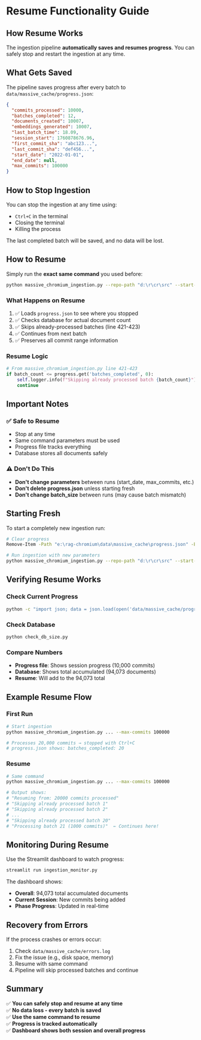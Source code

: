 # Resume Functionality Guide

## How Resume Works

The ingestion pipeline **automatically saves and resumes progress**. You can safely stop and restart the ingestion at any time.

## What Gets Saved

The pipeline saves progress after every batch to `data/massive_cache/progress.json`:

```json
{
  "commits_processed": 10000,
  "batches_completed": 12,
  "documents_created": 10007,
  "embeddings_generated": 10007,
  "last_batch_time": 18.09,
  "session_start": 1760878676.96,
  "first_commit_sha": "abc123...",
  "last_commit_sha": "def456...",
  "start_date": "2022-01-01",
  "end_date": null,
  "max_commits": 100000
}
```

## How to Stop Ingestion

You can stop the ingestion at any time using:
- `Ctrl+C` in the terminal
- Closing the terminal
- Killing the process

The last completed batch will be saved, and no data will be lost.

## How to Resume

Simply run the **exact same command** you used before:

```bash
python massive_chromium_ingestion.py --repo-path "d:\r\cr\src" --start-date "2022-01-01" --max-commits 100000 --batch-size 1000 --embedding-batch-size 128 --max-workers 8
```

### What Happens on Resume

1. ✅ Loads `progress.json` to see where you stopped
2. ✅ Checks database for actual document count
3. ✅ Skips already-processed batches (line 421-423)
4. ✅ Continues from next batch
5. ✅ Preserves all commit range information

### Resume Logic

```python
# From massive_chromium_ingestion.py line 421-423
if batch_count <= progress.get('batches_completed', 0):
    self.logger.info(f"Skipping already processed batch {batch_count}")
    continue
```

## Important Notes

### ✅ Safe to Resume
- Stop at any time
- Same command parameters must be used
- Progress file tracks everything
- Database stores all documents safely

### ⚠️ Don't Do This
- **Don't change parameters** between runs (start_date, max_commits, etc.)
- **Don't delete progress.json** unless starting fresh
- **Don't change batch_size** between runs (may cause batch mismatch)

## Starting Fresh

To start a completely new ingestion run:

```bash
# Clear progress
Remove-Item -Path "e:\rag-chromium\data\massive_cache\progress.json" -ErrorAction SilentlyContinue

# Run ingestion with new parameters
python massive_chromium_ingestion.py --repo-path "d:\r\cr\src" --start-date "2022-01-01" --max-commits 100000 --batch-size 1000 --embedding-batch-size 128 --max-workers 8
```

## Verifying Resume Works

### Check Current Progress
```bash
python -c "import json; data = json.load(open('data/massive_cache/progress.json')); print(f'Batches: {data[\"batches_completed\"]}, Commits: {data[\"commits_processed\"]}')"
```

### Check Database
```bash
python check_db_size.py
```

### Compare Numbers
- **Progress file**: Shows session progress (10,000 commits)
- **Database**: Shows total accumulated (94,073 documents)
- **Resume**: Will add to the 94,073 total

## Example Resume Flow

### First Run
```bash
# Start ingestion
python massive_chromium_ingestion.py ... --max-commits 100000

# Processes 20,000 commits → stopped with Ctrl+C
# progress.json shows: batches_completed: 20
```

### Resume
```bash
# Same command
python massive_chromium_ingestion.py ... --max-commits 100000

# Output shows:
# "Resuming from: 20000 commits processed"
# "Skipping already processed batch 1"
# "Skipping already processed batch 2"
# ...
# "Skipping already processed batch 20"
# "Processing batch 21 (1000 commits)"  ← Continues here!
```

## Monitoring During Resume

Use the Streamlit dashboard to watch progress:

```bash
streamlit run ingestion_monitor.py
```

The dashboard shows:
- **Overall**: 94,073 total accumulated documents
- **Current Session**: New commits being added
- **Phase Progress**: Updated in real-time

## Recovery from Errors

If the process crashes or errors occur:

1. Check `data/massive_cache/errors.log`
2. Fix the issue (e.g., disk space, memory)
3. Resume with same command
4. Pipeline will skip processed batches and continue

## Summary

✅ **You can safely stop and resume at any time**  
✅ **No data loss - every batch is saved**  
✅ **Use the same command to resume**  
✅ **Progress is tracked automatically**  
✅ **Dashboard shows both session and overall progress**

